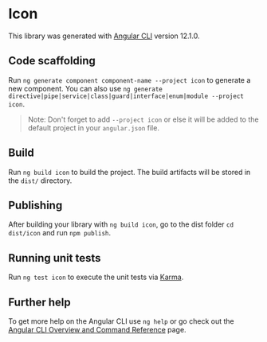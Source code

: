 # Icon

This library was generated with [Angular CLI](https://github.com/angular/angular-cli) version 12.1.0.

## Code scaffolding

Run `ng generate component component-name --project icon` to generate a new component. You can also use `ng generate directive|pipe|service|class|guard|interface|enum|module --project icon`.
> Note: Don't forget to add `--project icon` or else it will be added to the default project in your `angular.json` file. 

## Build

Run `ng build icon` to build the project. The build artifacts will be stored in the `dist/` directory.

## Publishing

After building your library with `ng build icon`, go to the dist folder `cd dist/icon` and run `npm publish`.

## Running unit tests

Run `ng test icon` to execute the unit tests via [Karma](https://karma-runner.github.io).

## Further help

To get more help on the Angular CLI use `ng help` or go check out the [Angular CLI Overview and Command Reference](https://angular.io/cli) page.
